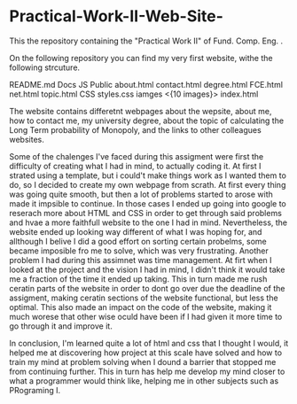 # Practical-Work-II-Web-Site-
This the repository containing the "Practical Work II" of Fund. Comp. Eng. .

On the following repository you can find my very first website, withe the following strcuture.


README.md
Docs
    JS
    Public
        about.html
        contact.html
        degree.html
        FCE.html
        net.html
        topic.html
    CSS
        styles.css
    iamges
        <{10 images}>
    index.html


The website contains differetnt webpages about the wepsite, about me, how to contact me, my university degree, about the topic of calculating the Long Term probability of Monopoly, and the links to other colleagues websites.

Some of the chalenges I've faced during this assigment were first the difficulty of creating what I had in mind, to actually coding it. At first I strated using a template, but i could't make things work as I wanted them to do, so I decided to create my own webpage from scrath. At first every thing was going quite smooth, but then a lot of problems started to arose with made it impsible to continue. In those cases I ended up going into google to reserach more about HTML and CSS in order to get through said problems and hvae a more faithfull website to the one I had in mind. Nevertheless, the website ended up looking way different of what I was hoping for, and allthough I belive I did a good effort on sorting certain probelms, some became imposible fro me to solve, which was very frustrating.
Another problem I had during this assimnet was time management. At firt when I looked at the project and the vision I had in mind, I didn't think it would take me a fraction of the time it ended up taking. This in turn made me rush ceratin parts of the website in order to dont go over due the deadline of the assigment, making ceratin sections of the website functional, but less the optimal. This also made an impact on the code of the website, making it much worese that other wise oculd have been if I had given it more time to go through it and improve it.

In conclusion, I'm learned quite a lot of html and css that I thought I would, it helped me at discovering how project at this scale have solved and how to train my mind at problem solving when I dound a barrier that stopped me from continuing further. This in turn has help me develop my mind closer to what a programmer would think like, helping me in other subjects such as PRograming I. 
